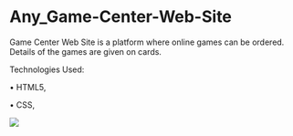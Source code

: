 ﻿# Any_Game-Center-Web-Site





 Game Center Web Site is a platform where online games can be ordered. Details of the games are given on cards. 






 Technologies Used:

 • HTML5, 

 • CSS,






<img src="https://github.com/ANoyanyasadi/Any_Game-Center-Web-Site/blob/main/Gif.gif" width="auto">
